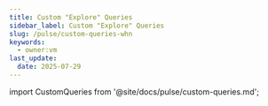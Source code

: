 ```yaml
---
title: Custom "Explore" Queries
sidebar_label: Custom "Explore" Queries
slug: /pulse/custom-queries-whn
keywords:
  - owner:vm
last_update:
  date: 2025-07-29
---
```


import CustomQueries from '@site/docs/pulse/custom-queries.md';
 
<CustomQueries />
